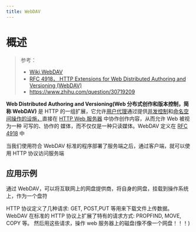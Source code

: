 ```yaml
---
title: WebDAV
---
```


# 概述

> 参考：
> 
> - [Wiki,WebDAV](https://en.wikipedia.org/wiki/WebDAV)
> - [RFC 4918， HTTP Extensions for Web Distributed Authoring and Versioning (WebDAV) ](https://www.rfc-editor.org/rfc/rfc4918.html)
> - <https://www.zhihu.com/question/30719209>

**Web Distributed Authoring and Versioning(Web 分布式创作和版本控制，简称 WebDAV)** 是 HTTP 的一组扩展，它允许[用户代理](https://en.wikipedia.org/wiki/User_agent)通过提供[并发控制](https://en.wikipedia.org/wiki/Concurrency_control)和[命名空间操作的设施，](https://en.wikipedia.org/wiki/Namespace)直接在 [HTTP Web 服务器](https://en.wikipedia.org/wiki/Web_server) 中协作创作内容，从而允许 Web 被视为一种 可写的、协作的 媒体，而不仅仅是一种只读媒体。WebDAV 定义在 [RFC 4918](https://datatracker.ietf.org/doc/html/rfc4918) 中

当我们使用符合 WebDAV 标准的程序部署了服务端之后，通过客户端，就可以使用 HTTP 协议访问服务端

## 应用示例

通过 WebDAV，可以将互联网上的网盘提供商，将自身的网盘，挂载到操作系统上，作为一个盘符

HTTP 协议定义了几种请求: GET, POST,PUT 等用来下载文件上传数据。WebDAV 在标准的 HTTP 协议上扩展了特有的请求方式: PROPFIND, MOVE, COPY 等。 然后用这些请求，操作 web 服务器上的磁盘(像不像一个网盘！！！)
